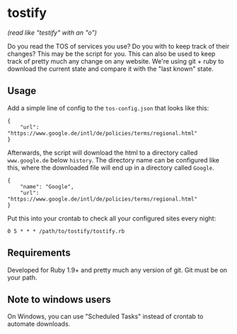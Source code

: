 tostify
=======

*(read like "testify" with an "o")*

Do you read the TOS of services you use? Do you with to keep track of their changes? This may be the script for you. This can also be used to keep track of pretty much any change on any website. We're using git + ruby to download the current state and compare it with the "last known" state.

Usage
-----

Add a simple line of config to the `tos-config.json` that looks like this:

    {
        "url": "https://www.google.de/intl/de/policies/terms/regional.html"
    }

Afterwards, the script will download the html to a directory called `www.google.de` below `history`. The directory name can be configured like this, where the downloaded file will end up in a directory called `Google`.

    {
	    "name": "Google",
        "url": "https://www.google.de/intl/de/policies/terms/regional.html"
    }


Put this into your crontab to check all your configured sites every night:

    0 5 * * * /path/to/tostify/tostify.rb

Requirements
------------

Developed for Ruby 1.9+ and pretty much any version of git. Git must be on your path.

Note to windows users
---------------------

On Windows, you can use "Scheduled Tasks" instead of crontab to automate downloads.
